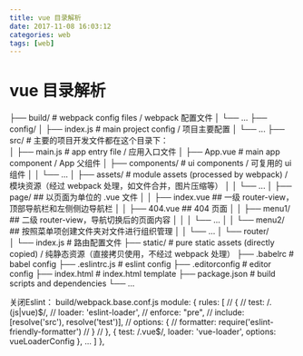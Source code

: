 ```yaml
---
title: vue 目录解析
date: 2017-11-08 16:03:12
categories: web
tags: [web]
---
```


# vue 目录解析

├── build/                      # webpack config files / webpack 配置文件
│   └── ...
├── config/
│   ├── index.js                # main project config / 项目主要配置
│   └── ...
├── src/                        # 主要的项目开发文件都在这个目录下：            
│   ├── main.js                 # app entry file / 应用入口文件
│   ├── App.vue                 # main app component / App 父组件
│   ├── components/             # ui components / 可复用的 ui 组件
│   │   └── ...
│   ├── assets/                 # module assets (processed by webpack) / 模块资源（经过 webpack 处理，如文件合并，图片压缩等）
│   │   └── ...
│   ├── page/                   ## 以页面为单位的 .vue 文件
│   │   ├── index.vue           ## 一级 router-view，顶部导航栏和左侧侧边导航栏
│   │   ├── 404.vue             ## 404 页面
│   │   ├── menu1/              ## 二级 router-view，导航切换后的页面内容
│   │   │   └── ...
│   │   └── menu2/              ## 按照菜单项创建文件夹对文件进行组织管理
│   │       └── ...
│   └── router/                 
│       └── index.js            # 路由配置文件
├── static/                     # pure static assets (directly copied) / 纯静态资源（直接拷贝使用，不经过 webpack 处理）
├── .babelrc                    # babel config
├── .eslintrc.js                # eslint config
├── .editorconfig               # editor config
├── index.html                  # index.html template
├── package.json                # build scripts and dependencies
└── ...


关闭Eslint：
build/webpack.base.conf.js
module: {
    rules: [
      // {
      //   test: /\.(js|vue)$/,
      //   loader: 'eslint-loader',
      //   enforce: "pre",
      //   include: [resolve('src'), resolve('test')],
      //   options: {
      //     formatter: require('eslint-friendly-formatter')
      //   }
      // },
      {
        test: /\.vue$/,
        loader: 'vue-loader',
        options: vueLoaderConfig
      },
      ...
    ]
  },

 